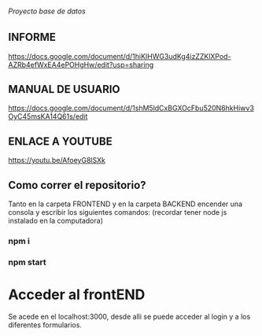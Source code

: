 ###### Proyecto base de datos

## INFORME
https://docs.google.com/document/d/1hiKIHWG3udKg4izZZKlXPod-AZRb4efWxEA4ePOHgHw/edit?usp=sharing
## MANUAL DE USUARIO
https://docs.google.com/document/d/1shM5ldCxBGXOcFbu520N6hkHiwv3OyC45msKA14Q61s/edit
## ENLACE A YOUTUBE
https://youtu.be/AfoeyG8lSXk

## Como correr el repositorio?

Tanto en la carpeta FRONTEND y en la carpeta BACKEND encender una consola y escribir los siguientes comandos: (recordar tener node js instalado en la computadora)

### npm i
### npm start

# Acceder al frontEND
Se acede en el localhost:3000, desde alli se puede acceder al login y a los diferentes formularios.
